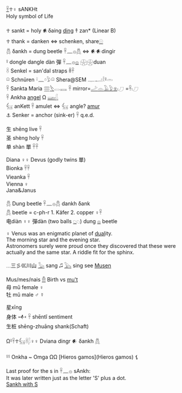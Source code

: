 [𓋹](𓋹)☥♀  sANKHt  
Holy symbol of Life  

☥ sankt = holy  𒀭δaing [ding](ding) 𐀼 zan* (Linear B)  
☥ thank = danken ⇔ schenken, share[𓇳](𓇳)  
𓆣 δankh = dung beetle 𓋹𓈖𓐍[𓆣](𓆣)  ⇔ 𒀭𒀭dingir  
𓋩 dongle dangle dàn 彈 𓋹𓈖𓐍[𓐍](𓐍) [𓇽](𓇽)𓇽duan  
𓋸 Senkel = san'dal straps 𓎬𓋹  
𓍶 Schnüren  𓍲𓈖𓏌𓅱𓍶   Shera@SEM 𓊃𓂝𓎛𓋩𓏛  
𓋹 Sankta Maria [𓈗](𓈗)[𓌸](𓌸)𓂋𓈘 𓋹 mirror=[𓌴](𓌴)[𓁹](𓁹)[𓄿](𓄿)[𓅱](𓅱)[𓁷](𓁷)𓏤𓈔   =𓋹𓏤𓈔  
𓋹 Ankha [angel](Hieros-gamos) Ω [𓆃](Ba)[𓆄](𓆄)  
𓃶 anKett 𓋹 amulet ⇔ 𓃶 angle? [amur](amur)  
⚓ Senker = anchor (sink-er) 𓋹 q.e.d.  

生 shēng live 𓋹  
圣 shèng holy 𓋹  
单 shàn 單 𓋹𓋹  

Diana  ♀♀ Devus (godly twins 單)  
Bionka 𓋹𓋹  
Vieanka 𓋹  
Vienna ♀  
Jana&Janus  


𓆣 Dung beetle 𓋹𓈖𓐍𓆣 dankh δank  
[𓆣](𓆣) beetle = c-ph-r 1. Käfer 2. copper ♀𓋹  
电diàn ♀♀ 彈dàn (two balls [𓆇](𓆇)𓆇) dung [𓐍](𓐍) beetle  

♀ Venus was an enigmatic planet of [dual](dual)ity.  
The morning star and the evening star.  
Astronomers surely were proud once they discovered that these were actually and the same star. A riddle fit for the sphinx.  

𓈓三彡巛川山 [𓅭](𓅭) sang 🎜 [𓅂](𓅂) sing see [Musen](Musen)  

Mus/mes/nais [𓄟](𓄟) Birth vs [mu't](death)  
母​ mǔ female ♀  
牡 mǔ male ♂ ☿  


星xīng  
身体 𒋾 𓋹 shēntǐ sentiment  
生桩 shēng-zhuāng shank(Schaft)  

Ω𓋩𓋹☥𓃶𓋸𓆄♀♀ Dviana dingr 𒀭 δankh [𓆣](𓆣)  

𓋩𓋩 Onkha ~ Omga ΩΩ [Hieros gamos](Hieros gamos) ⚸  

Last proof for the s in 𓋹𓈖𓐍 sAnkh:  
It was later written just as the letter 'S' plus a dot.  
[Sankh with S](https://user-images.githubusercontent.com/516118/36076957-e40e7306-0f63-11e8-8a4c-6685217063fd.png)  
